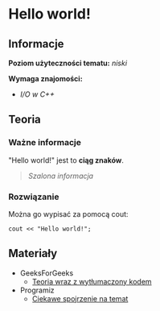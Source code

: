 # Hello world!

## Informacje

**Poziom użyteczności tematu:** *niski*
<!--niski/średni/wysoki-->
**Wymaga znajomości:** 
* *I/O w C++*
<!--wymagane algorytmy, tematy z programowania itd.-->

## Teoria

### Ważne informacje

"Hello world!" jest to **ciąg znaków**.

> *Szalona informacja*

### Rozwiązanie

Można go wypisać za pomocą cout:

`
cout << "Hello world!";
`

## Materiały

* GeeksForGeeks
  * [Teoria wraz z wytłumaczony kodem](https://www.geeksforgeeks.org/writing-first-c-program-hello-world-example/)
* Programiz
  * [Ciekawe spojrzenie na temat](https://www.programiz.com/cpp-programming/examples/print-sentence)

